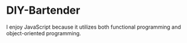 # DIY-Bartender
I enjoy JavaScript because it utilizes both functional programming and object-oriented programming.